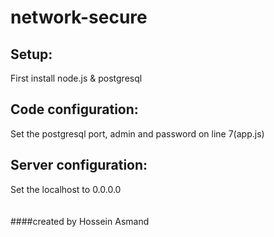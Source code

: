 # network-secure

## Setup:
First install node.js & postgresql 
## Code configuration:
Set the postgresql port, admin and password on line 7(app.js)
## Server configuration:
Set the localhost to 0.0.0.0
<br>
<br>
<br>
####created by Hossein Asmand
